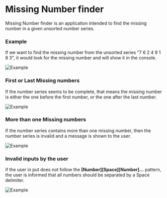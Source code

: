 # Missing Number finder

Missing Number finder is an application intended to find the missing number in a given unsorted number series.

### Example

If we want to find the missing number from the unsorted series "7 6 2 4 9 1 8 3", it would look for the missing number and will show it in the console.

![Example](https://i.ibb.co/K9n0yNb/1.png)

### First or Last Missing numbers
If the number series seems to be complete, that means the missing number is either the one before the first number, or the one after the last number.

![Example](https://i.ibb.co/FBHZ8kF/1.png)

### More than one Missing numbers
If the number series contains more than one missing number, then the number series is invalid and a message is shown to the user.

![Example](https://i.ibb.co/kXZMqQv/1.png)

### Invalid inputs by the user
if the user in put does not follow the **[Number][Space][Number]...** pattern, the user is informed that all numbers should be separated by a Space delimiter.

![Example](https://i.ibb.co/WFpSv0T/1.png)
